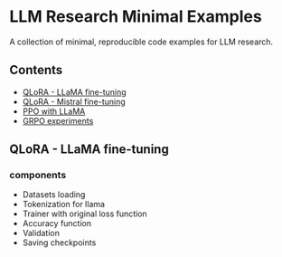 # LLM Research Minimal Examples

A collection of minimal, reproducible code examples for LLM research.

## Contents
- [QLoRA - LLaMA fine-tuning](qlora-llama/)
- [QLoRA - Mistral fine-tuning](qlora-mistral/)
- [PPO with LLaMA](ppo/)
- [GRPO experiments](grpo/)


## QLoRA - LLaMA fine-tuning
### components
- Datasets loading
- Tokenization for llama
- Trainer with original loss function
- Accuracy function
- Validation
- Saving checkpoints
